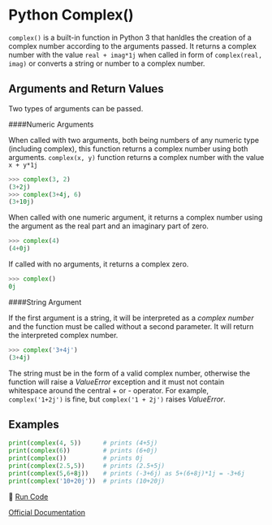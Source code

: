 # Python Complex()

`complex()` is a built-in function in Python 3 that hanldles the creation of a complex number according to the arguments passed. It returns a complex number with the value `real + imag*1j` when called in form of `complex(real, imag)` or converts a string or number to a complex number.

## Arguments and Return Values

Two types of arguments can be passed.

####Numeric Arguments

When called with two arguments, both being numbers of any numeric type (including complex), this function returns a complex number using both arguments.
`complex(x, y)` function returns a complex number with the value `x + y*1j`

```python
>>> complex(3, 2)
(3+2j)
>>> complex(3+4j, 6)
(3+10j)
```
When called with one numeric argument, it returns a complex number using  the argument as the real part and an imaginary part of zero.

```python
>>> complex(4)
(4+0j)
```
If called with no arguments, it returns a complex zero.

```python
>>> complex()
0j
```
####String Argument

If the first argument is a string, it will be interpreted as a *complex number* and the function must be called without a second parameter. It will return the interpreted  complex number.

```python
>>> complex('3+4j')
(3+4j)
```
The string must be in the form of a valid complex number, otherwise the function will raise a *ValueError* exception and it must not contain whitespace around the central + or - operator. For example, `complex('1+2j')` is fine, but `complex('1 + 2j')` raises *ValueError*.

## Examples

```python
print(complex(4, 5))      # prints (4+5j)
print(complex(6))         # prints (6+0j)
print(complex())          # prints 0j
print(complex(2.5,5))     # prints (2.5+5j)
print(complex(5,6+8j))    # prints (-3+6j) as 5+(6+8j)*1j = -3+6j
print(complex('10+20j'))  # prints (10+20j)
```
:rocket: [Run Code](https://repl.it/CTGi/3)

[Official Documentation](https://docs.python.org/3/library/functions.html#complex)
